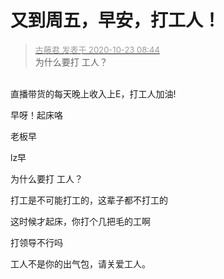 # 又到周五，早安，打工人！


<div class="quote"><blockquote><font size="2"><a href="https://www.hostloc.com/forum.php?mod=redirect&amp;goto=findpost&amp;pid=9339288&amp;ptid=757459" target="_blank"><font color="#999999">古藤君 发表于 2020-10-23 08:44</font></a></font><br />
为什么要打 工人？</blockquote></div><br />
直播带货的每天晚上收入上E，打工人加油!

早呀！起床咯

老板早

lz早

为什么要打 工人？

打工是不可能打工的，这辈子都不打工的

这时候才起床，你打个几把毛的工啊

打领导不行吗

工人不是你的出气包，请关爱工人。
